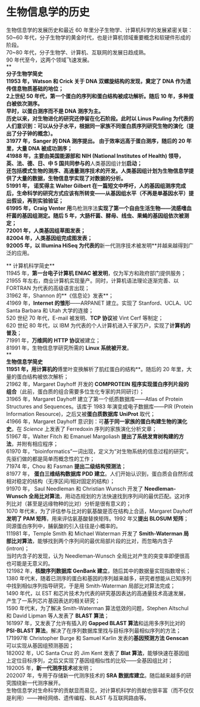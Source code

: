 <a name="eKd2w"></a>
# 
<a name="kLVnS"></a>
# 生物信息学的历史
生物信息学的发展历史和最近 60 年里分子生物学、计算机科学的发展紧密关联：<br />50~60 年代，分子生物学的黄金时代，也是计算机领域重要概念和软硬件形成的阶段。<br />70~80 年代，分子生物学、计算机、互联网的发展日趋成熟。<br />90 年代至今，这两个领域飞速发展。<br />** **<br />**分子生物学简史**<br />11953 年，Watson 和 Crick 关于 **DNA 双螺旋结构的发现**，奠定了 DNA 作为遗传信息物质基础的地位；<br />2上世纪 50 年代，**第一个蛋白的序列和蛋白结构被成功解析**。随后 10 年，多种蛋白被依次测序。<br />早时，以蛋白测序而不是 DNA 测序为主。<br />历史以来，对生物进化的研究还停留在化石阶段。此时以 Linus Pauling 为代表的人们意识到：可以从分子水平，根据同一家族不同蛋白质序列研究生物的演化（提出了分子钟的概念）。<br />31977 年，Sanger 的 **DNA 测序提出**。 由于效率远高于蛋白测序，随后的 20 年里，大量 DNA 被成功测序；<br />41988 年，主要由美国能源部和 NIH (National Institutes of Health) 领导，英、法、德、日、中 5 国共同参与的**人类基因组计划**启动；<br />还包括模式生物的测序、高通量测序技术的开发。人类基因组计划为生物信息学提供了大量的数据，生物信息学实现了对数据的分析。<br />51991 年， 诺奖得主 Walter Gilbert 在一篇短文中呼吁，人的基因组测序完成后，生命科学的研究方式应该有所转变——从基因组水平（不再是单基因水平）提出假设，再到实验验证；<br />61995 年，Craig Venter 用**鸟枪测序法**实现了第一个自由生活生物——流感嗜血杆菌的基因组测定。随后 5 年，大肠杆菌、酵母、线虫、果蝇的基因组依次被测定；<br />72001 年，人类基因组草图发表；<br />82004 年，**人类基因组完成图发表**；<br />92005 年，以 Illumina HiSeq 为代表的**新一代测序技术被发明**并越来越得到广泛的应用。

** 计算机科学简史**<br />11945 年，**第一台电子计算机 ENIAC 被发明**，仅为军方和政府部门提供服务；<br />21955 年左右，商业计算机实现量产。同时，计算机语法理论逐渐完善、以 FORTRAN 为代表的高级语言出现；<br />31962 年，Shannon 的**《信息论》发表**；<br />41969 年，**Internet 的雏形**——ARPANET 建立。实现了 Stanford、UCLA、UC Santa Barbara 和 Utah 大学的连接；<br />520 世纪 70 年代，E-mail 被发明、**TCP 协议**被 Vint Cerf 等制定；<br />620 世纪 80 年代，以 IBM 为代表的个人计算机进入千家万户，实现了**计算机的普及**；<br />71991 年，**万维网的 HTTP 协议**被建立；<br />81991 年，生物信息学研究所需的 **Linux 系统被开发**。<br />** **<br />**生物信息学简史**<br />11951 年，用计算机的**傅里叶变换解析了肌红蛋白的结构**。随后的 20 年里，大量的蛋白结构被依次解析；<br />21962 年，Margaret Dayhoff 开发的 **COMPROTEIN 程序实现蛋白序列片段的组合**（此前，蛋白质的组合需要多位生化专家的共同研讨）；<br />31965 年，Margaret Dayhoff 建立了第一个纸质数据库——Atlas of Protein Structures and Sequences。该库于 1983 年演变成电子数据库——PIR (Protein Information Resource)，之后又被**蛋白质数据库 UniProt** 取代；<br />41966 年，Margaret Dayhoff 意识到：可**基于同一家族的蛋白构建生物的演化史**。在 _Science_ 上发表了 Ferredoxin 序列的家族演化分析文章；<br />51967 年，Walter Fitch 和 Emanuel Margoliash **提出了系统发育树构建的方法**，并附有相应程序；<br />61970 年，“bioinformatics”一词出现，定义为“对生物系统的信息过程的研究”。先驱们做的都是简单而概念性的工作；<br />71974 年，Chou 和 Fasman **提出二级结构预测法**；<br />81977 年， **蛋白三维结构数据库 PDD 建立**。人们开始认识到，蛋白质会自然形成相对稳定的结构（无序区间/相对固定的结构）；<br />91970 年， Saul Needleman 和 Christian Wunsch 开发了 **Needleman-Wunsch 全局比对算法**，用动态规划的方法快速找到序列间的最优匹配。这对序列比对（甚至是远缘物种的比对）分析是很有意义的；<br />1070 年代末，为了评估参与比对的氨基酸是否在结构上合适，Margaret Dayhoff **发明了 PAM 矩阵**，用来评估氨基酸替换矩阵。1992 年又**提出 BLOSUM 矩阵**；<br />同源蛋白序列中，脯氨酸的引入往往是小概率的。<br />111981 年，Temple Smith 和 Michael Waterman 开发了 **Smith-Waterman 局部比对算法**，能够找到两个序列间的最优局部片段的比对，而忽略内含子 (intron)；<br />当时内含子的发现，认为 Needleman-Wunsch 全局比对产生的突变率即便很高也可能是无意义的。<br />121982 年，**核酸序列数据库 GenBank 建立**，随后其中的数据量实现指数增长；<br />1380 年代末，随着已测序的蛋白和基因的序列越来越多，研究者想能从已知序列中找到相似序列指导研究，于是用 Smith-Waterman 局部比对算法完成；<br />1490 年代，以 EST 和芯片技术为代表的研究基因表达的高通量技术高速发展，产生了一系列芯片基因表达的相关研究；<br />1590 年代末，为了解决 Smith-Waterman 算法低效的问题，Stephen Altschul 和 David Lipman 等人发表了 **BLAST 算法**；<br />161997 年，又发表了允许有插入的 **Gapped BLAST 算法**和运用多序列比对的 **PSI-BLAST 算法**。解决了在序列数据库里找与目标序列最相似序列的方法；<br />171997年 Christopher Burge 和 Samuel Karlin 发表的**基因预测方法 Genscan** 可以实现从基因组预测基因；<br />182002 年，UC Santa Cruz 的 Jim Kent 发表了 **Blat 算法**，能够快速在基因组上定位目标序列，之后又实现了基因组相似性的比较——全基因组比对；<br />192005 年，**新一代测序技术**被发明；<br />202007 年，专用于存储新一代测序技术的 **SRA 数据库建立**。随后越来越多的研究围绕新一代测序展开。<br />生物信息学对生命科学的贡献显而易见，对计算机科学的贡献也很丰富（而不仅仅是利用）——神经网络、遗传编程、BLAST 与互联网路由等。
